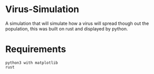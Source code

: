 # Virus-Simulation
A simulation that will simulate how a virus will spread though out the population, this was built on rust and displayed by python.
# Requirements
```
python3 with matplotlib
rust
```
